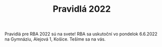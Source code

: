 ﻿---
layout: post_redirect
title:  Pravidlá 2022
title_en: Rules 2022
categories: rules
---

Pravidlá pre RBA 2022 sú na svete! RBA sa uskutoční vo pondelok 6.6.2022 na Gymnáziu, Alejová 1, Košice.
Tešíme sa na vás.
